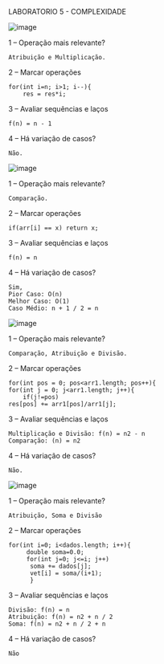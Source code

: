 LABORATORIO 5 - COMPLEXIDADE

![image](https://user-images.githubusercontent.com/101759423/195226264-4ffad6bd-92d5-4b8a-82f0-625eee4232b3.png)

1 – Operação mais relevante?

    Atribuição e Multiplicação.
   
2 – Marcar operações

    for(int i=n; i>1; i--){
        res = res*i;
        
3 – Avaliar sequências e laços

    f(n) = n - 1

4 – Há variação de casos?

    Não.

![image](https://user-images.githubusercontent.com/101759423/195226833-4b14ad28-f927-4c5e-9952-5213d3d15a81.png)

1 – Operação mais relevante?

    Comparação.

2 – Marcar operações

    if(arr[i] == x) return x;
    
3 – Avaliar sequências e laços

    f(n) = n

4 – Há variação de casos?
  
    Sim,
    Pior Caso: O(n)
    Melhor Caso: O(1)
    Caso Médio: n + 1 / 2 = n
    

![image](https://user-images.githubusercontent.com/101759423/195226903-06697871-4df2-424d-a96b-d708d218e7ff.png)

1 – Operação mais relevante?

    Comparação, Atribuição e Divisão.

2 – Marcar operações

    for(int pos = 0; pos<arr1.length; pos++){
    for(int j = 0; j<arr1.length; j++){
        if(j!=pos)
    res[pos] += arr1[pos]/arr1[j];

3 – Avaliar sequências e laços

    Multiplicação e Divisão: f(n) = n2 - n
    Comparação: (n) = n2
    
4 – Há variação de casos?

    Não.

![image](https://user-images.githubusercontent.com/101759423/195226954-220973b4-5d1e-43bd-b823-e3f71978ce36.png)

1 – Operação mais relevante?

    Atribuição, Soma e Divisão

2 – Marcar operações

    for(int i=0; i<dados.length; i++){
         double soma=0.0;
         for(int j=0; j<=i; j++)
          soma += dados[j];
          vet[i] = soma/(i+1);
          }
          
3 – Avaliar sequências e laços

    Divisão: f(n) = n
    Atribuição: f(n) = n2 + n / 2
    Soma: f(n) = n2 + n / 2 + n

4 – Há variação de casos?

    Não
